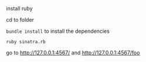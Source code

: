 install ruby

cd to folder

`bundle install` to install the dependencies

`ruby sinatra.rb`

go to http://127.0.0.1:4567/ and   http://127.0.0.1:4567/foo

